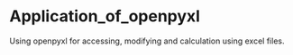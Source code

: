 # Application_of_openpyxl

Using openpyxl for accessing, modifying and calculation using excel files.
